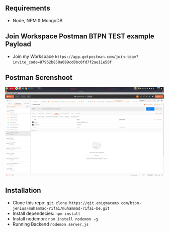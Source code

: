 ## Requirements
* Node, NPM & MongoDB

## Join Workspace Postman BTPN TEST example Payload
* Join my Workspace ```https://app.getpostman.com/join-team?invite_code=87962b850a089cd0bc0fd7f2ae11e50f ```

## Postman Screnshoot

![Kenangan](btpn-postman.png)

## Installation
* Clone this repo: ``` git clone https://git.enigmacamp.com/btpn-jenius/muhammad-rifai/muhammad-rifai-be.git ```
* Install dependecies: ``` npm install ```
* Install nodemon: ``` npm install nodemon -g ```
* Running Backend ``` nodemon server.js ```

 

